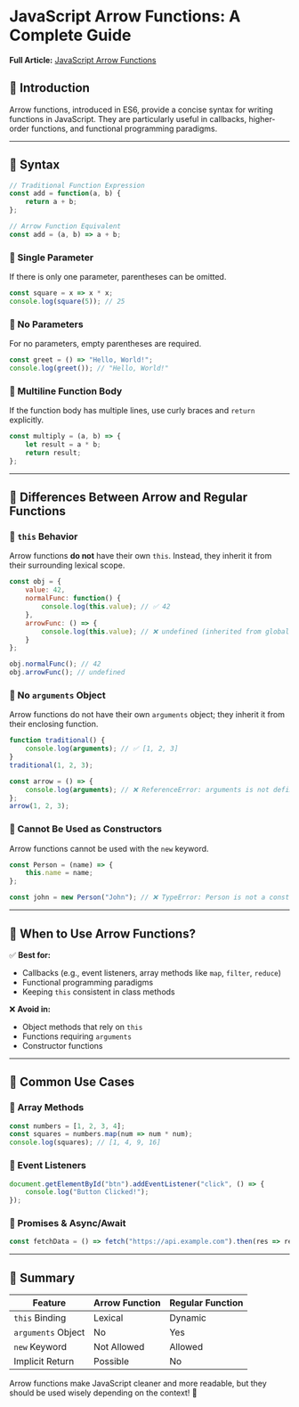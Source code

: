 # JavaScript Arrow Functions: A Complete Guide

**Full Article:** [JavaScript Arrow Functions](https://medium.com/mighty-ghost-hack/js-interview-7-arrow-function-244a310b983f)

## 🚀 Introduction
Arrow functions, introduced in ES6, provide a concise syntax for writing functions in JavaScript. They are particularly useful in callbacks, higher-order functions, and functional programming paradigms.

---

## 📌 Syntax
```js
// Traditional Function Expression
const add = function(a, b) {
    return a + b;
};

// Arrow Function Equivalent
const add = (a, b) => a + b;
```

### 🔹 Single Parameter
If there is only one parameter, parentheses can be omitted.
```js
const square = x => x * x;
console.log(square(5)); // 25
```

### 🔹 No Parameters
For no parameters, empty parentheses are required.
```js
const greet = () => "Hello, World!";
console.log(greet()); // "Hello, World!"
```

### 🔹 Multiline Function Body
If the function body has multiple lines, use curly braces and `return` explicitly.
```js
const multiply = (a, b) => {
    let result = a * b;
    return result;
};
```

---

## 📌 Differences Between Arrow and Regular Functions

### 🔹 `this` Behavior
Arrow functions **do not** have their own `this`. Instead, they inherit it from their surrounding lexical scope.
```js
const obj = {
    value: 42,
    normalFunc: function() {
        console.log(this.value); // ✅ 42
    },
    arrowFunc: () => {
        console.log(this.value); // ❌ undefined (inherited from global scope)
    }
};

obj.normalFunc(); // 42
obj.arrowFunc(); // undefined
```

### 🔹 No `arguments` Object
Arrow functions do not have their own `arguments` object; they inherit it from their enclosing function.
```js
function traditional() {
    console.log(arguments); // ✅ [1, 2, 3]
}
traditional(1, 2, 3);

const arrow = () => {
    console.log(arguments); // ❌ ReferenceError: arguments is not defined
};
arrow(1, 2, 3);
```

### 🔹 Cannot Be Used as Constructors
Arrow functions cannot be used with the `new` keyword.
```js
const Person = (name) => {
    this.name = name;
};

const john = new Person("John"); // ❌ TypeError: Person is not a constructor
```

---

## 📌 When to Use Arrow Functions?
✅ **Best for:**
- Callbacks (e.g., event listeners, array methods like `map`, `filter`, `reduce`)
- Functional programming paradigms
- Keeping `this` consistent in class methods

❌ **Avoid in:**
- Object methods that rely on `this`
- Functions requiring `arguments`
- Constructor functions

---

## 📌 Common Use Cases

### 🔹 Array Methods
```js
const numbers = [1, 2, 3, 4];
const squares = numbers.map(num => num * num);
console.log(squares); // [1, 4, 9, 16]
```

### 🔹 Event Listeners
```js
document.getElementById("btn").addEventListener("click", () => {
    console.log("Button Clicked!");
});
```

### 🔹 Promises & Async/Await
```js
const fetchData = () => fetch("https://api.example.com").then(res => res.json());
```

---

## 🎯 Summary
| Feature            | Arrow Function | Regular Function |
|-------------------|---------------|----------------|
| `this` Binding    | Lexical       | Dynamic       |
| `arguments` Object | No            | Yes          |
| `new` Keyword     | Not Allowed   | Allowed      |
| Implicit Return   | Possible      | No           |

Arrow functions make JavaScript cleaner and more readable, but they should be used wisely depending on the context! 🚀

